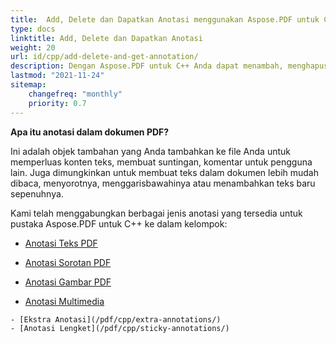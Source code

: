 ```yaml
---
title:  Add, Delete dan Dapatkan Anotasi menggunakan Aspose.PDF untuk C++
type: docs
linktitle: Add, Delete dan Dapatkan Anotasi
weight: 20
url: id/cpp/add-delete-and-get-annotation/
description: Dengan Aspose.PDF untuk C++ Anda dapat menambah, menghapus, dan mendapatkan anotasi dari file PDF Anda. Periksa semua daftar anotasi untuk menyelesaikan tugas Anda.
lastmod: "2021-11-24"
sitemap:
    changefreq: "monthly"
    priority: 0.7
---
```


**Apa itu anotasi dalam dokumen PDF?**

Ini adalah objek tambahan yang Anda tambahkan ke file Anda untuk memperluas konten teks, membuat suntingan, komentar untuk pengguna lain. Juga dimungkinkan untuk membuat teks dalam dokumen lebih mudah dibaca, menyorotnya, menggarisbawahinya atau menambahkan teks baru sepenuhnya.

Kami telah menggabungkan berbagai jenis anotasi yang tersedia untuk pustaka Aspose.PDF untuk C++ ke dalam kelompok:

- [Anotasi Teks PDF](/pdf/cpp/text-annotation/)
- [Anotasi Sorotan PDF](/pdf/cpp/highlights-annotation/)
- [Anotasi Gambar PDF](/pdf/cpp/figures-annotation/)

- [Anotasi Multimedia](/pdf/cpp/multimedia-annotation/)
```
- [Ekstra Anotasi](/pdf/cpp/extra-annotations/)
- [Anotasi Lengket](/pdf/cpp/sticky-annotations/)
```